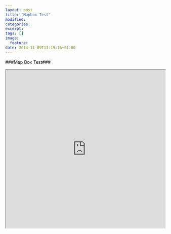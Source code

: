 ```yaml
---
layout: post
title: "Mapbox Test"
modified:
categories:
excerpt:
tags: []
image:
  feature:
date: 2014-11-09T13:19:16+01:00
---
```

###Map Box Test###

<iframe width='100%' height='500px' frameBorder='1' src='https://a.tiles.mapbox.com/v4/robyremzy.k66kff2g/attribution,zoompan,zoomwheel,geocoder,share.html?access_token=pk.eyJ1Ijoicm9ieXJlbXp5IiwiYSI6InBTSzNKZWMifQ.q-4jrI_7B-3Cjv8nPVimgg'></iframe>
